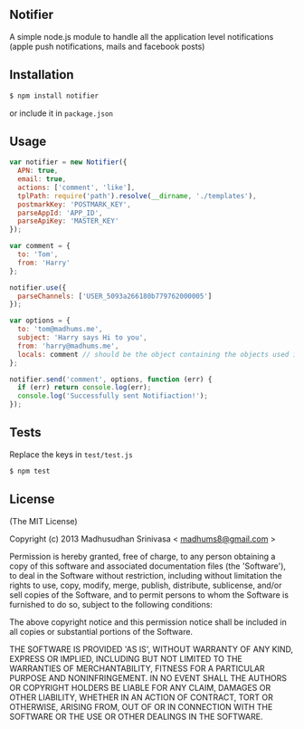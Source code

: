 ## Notifier

A simple node.js module to handle all the application level notifications (apple push notifications, mails and facebook posts)

## Installation

```sh
$ npm install notifier
```

or include it in `package.json`

## Usage

```js
var notifier = new Notifier({
  APN: true,
  email: true,
  actions: ['comment', 'like'],
  tplPath: require('path').resolve(__dirname, './templates'),
  postmarkKey: 'POSTMARK_KEY',
  parseAppId: 'APP_ID',
  parseApiKey: 'MASTER_KEY'
});

var comment = {
  to: 'Tom',
  from: 'Harry'
};

notifier.use({
  parseChannels: ['USER_5093a266180b779762000005']
});

var options = {
  to: 'tom@madhums.me',
  subject: 'Harry says Hi to you',
  from: 'harry@madhums.me',
  locals: comment // should be the object containing the objects used in the templates
};

notifier.send('comment', options, function (err) {
  if (err) return console.log(err);
  console.log('Successfully sent Notifiaction!');
});
```

## Tests

Replace the keys in `test/test.js`

```sh
$ npm test
```

## License
(The MIT License)

Copyright (c) 2013 Madhusudhan Srinivasa < [madhums8@gmail.com](mailto:madhums8@gmail.com) >

Permission is hereby granted, free of charge, to any person obtaining a copy of this software and associated documentation files (the 'Software'), to deal in the Software without restriction, including without limitation the rights to use, copy, modify, merge, publish, distribute, sublicense, and/or sell copies of the Software, and to permit persons to whom the Software is furnished to do so, subject to the following conditions:

The above copyright notice and this permission notice shall be included in all copies or substantial portions of the Software.

THE SOFTWARE IS PROVIDED 'AS IS', WITHOUT WARRANTY OF ANY KIND, EXPRESS OR IMPLIED, INCLUDING BUT NOT LIMITED TO THE WARRANTIES OF MERCHANTABILITY, FITNESS FOR A PARTICULAR PURPOSE AND NONINFRINGEMENT. IN NO EVENT SHALL THE AUTHORS OR COPYRIGHT HOLDERS BE LIABLE FOR ANY CLAIM, DAMAGES OR OTHER LIABILITY, WHETHER IN AN ACTION OF CONTRACT, TORT OR OTHERWISE, ARISING FROM, OUT OF OR IN CONNECTION WITH THE SOFTWARE OR THE USE OR OTHER DEALINGS IN THE SOFTWARE.

